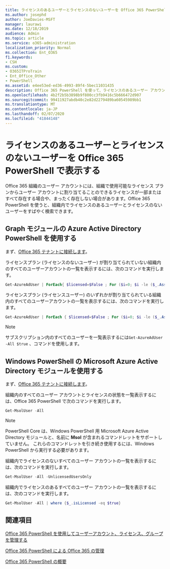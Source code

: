 ```yaml
---
title: ライセンスのあるユーザーとライセンスのないユーザーを Office 365 PowerShell で表示する
ms.author: josephd
author: JoeDavies-MSFT
manager: laurawi
ms.date: 12/18/2019
audience: Admin
ms.topic: article
ms.service: o365-administration
localization_priority: Normal
ms.collection: Ent_O365
f1.keywords:
- CSH
ms.custom:
- O365ITProTrain
- Ent_Office_Other
- PowerShell
ms.assetid: e4ee53ed-ed36-4993-89f4-5bec11031435
description: Office 365 PowerShell を使って、ライセンスのあるユーザー アカウントとライセンスのないユーザー アカウントを表示する方法について説明します。
ms.openlocfilehash: 4b2f2b5b3898b9f800cc3fb9416c5b666472d907
ms.sourcegitcommit: 99411927abdb40c2e82d2279489ba60545989bb1
ms.translationtype: MT
ms.contentlocale: ja-JP
ms.lasthandoff: 02/07/2020
ms.locfileid: "41844148"
---
```

# <a name="view-licensed-and-unlicensed-users-with-office-365-powershell"></a>ライセンスのあるユーザーとライセンスのないユーザーを Office 365 PowerShell で表示する

Office 365 組織のユーザー アカウントには、組織で使用可能なライセンス プランからユーザー アカウントに割り当てることのできるライセンスが一部またはすべて存在する場合や、まったく存在しない場合があります。Office 365 PowerShell を使うと、組織内でライセンスのあるユーザーとライセンスのないユーザーをすばやく検索できます。

## <a name="use-the-azure-active-directory-powershell-for-graph-module"></a>Graph モジュールの Azure Active Directory PowerShell を使用する

まず、[Office 365 テナントに接続します](connect-to-office-365-powershell.md#connect-with-the-azure-active-directory-powershell-for-graph-module)。
 
ライセンスプラン (ライセンスのないユーザー) が割り当てられていない組織内のすべてのユーザーアカウントの一覧を表示するには、次のコマンドを実行します。
  
```powershell
Get-AzureAdUser | ForEach{ $licensed=$False ; For ($i=0; $i -le ($_.AssignedLicenses | Measure).Count ; $i++) { If( [string]::IsNullOrEmpty(  $_.AssignedLicenses[$i].SkuId ) -ne $True) { $licensed=$true } } ; If( $licensed -eq $false) { Write-Host $_.UserPrincipalName} }
```

ライセンスプラン (ライセンスユーザー) のいずれかが割り当てられている組織内のすべてのユーザーアカウントの一覧を表示するには、次のコマンドを実行します。
  
```powershell
Get-AzureAdUser | ForEach { $licensed=$False ; For ($i=0; $i -le ($_.AssignedLicenses | Measure).Count ; $i++) { If( [string]::IsNullOrEmpty(  $_.AssignedLicenses[$i].SkuId ) -ne $True) { $licensed=$true } } ; If( $licensed -eq $true) { Write-Host $_.UserPrincipalName} }
```

>[!Note]
>サブスクリプション内のすべてのユーザーを一覧表示するには`Get-AzureAdUser -All $true` 、コマンドを使用します。
>

## <a name="use-the-microsoft-azure-active-directory-module-for-windows-powershell"></a>Windows PowerShell の Microsoft Azure Active Directory モジュールを使用する

まず、[Office 365 テナントに接続します](connect-to-office-365-powershell.md#connect-with-the-microsoft-azure-active-directory-module-for-windows-powershell)。

組織内のすべてのユーザー アカウントとライセンスの状態を一覧表示するには、Office 365 PowerShell で次のコマンドを実行します。
  
```powershell
Get-MsolUser -All
```

>[!Note]
>PowerShell Core は、Windows PowerShell 用 Microsoft Azure Active Directory モジュールと、名前に **Msol** が含まれるコマンドレットをサポートしていません。 これらのコマンドレットを引き続き使用するには、Windows PowerShell から実行する必要があります。
>

組織内でライセンスのないすべてのユーザー アカウントの一覧を表示するには、次のコマンドを実行します。
  
```powershell
Get-MsolUser -All -UnlicensedUsersOnly
```

組織内でライセンスのあるすべてのユーザー アカウントの一覧を表示するには、次のコマンドを実行します。
  
```powershell
Get-MsolUser -All | where {$_.isLicensed -eq $true}
```

## <a name="see-also"></a>関連項目

[Office 365 PowerShell を使用してユーザーアカウント、ライセンス、グループを管理する](manage-user-accounts-and-licenses-with-office-365-powershell.md)
  
[Office 365 PowerShell による Office 365 の管理](manage-office-365-with-office-365-powershell.md)
  
[Office 365 PowerShell の概要](getting-started-with-office-365-powershell.md)
